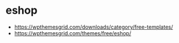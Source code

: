 # eshop

- https://wpthemesgrid.com/downloads/category/free-templates/
- https://wpthemesgrid.com/themes/free/eshop/
